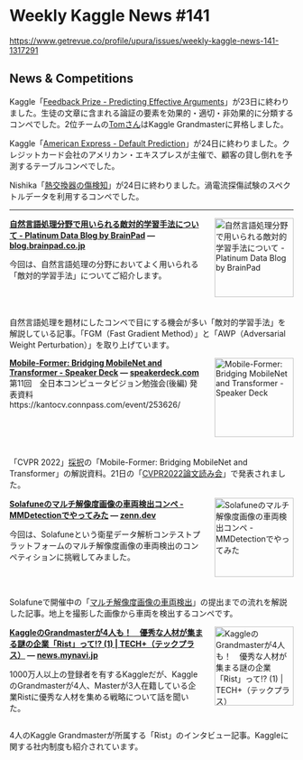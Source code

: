 # Weekly Kaggle News #141
https://www.getrevue.co/profile/upura/issues/weekly-kaggle-news-141-1317291
<h3><h2>News &amp; Competitions</h2><p>Kaggle「<a href="https://www.kaggle.com/competitions/feedback-prize-effectiveness" target="_blank">Feedback Prize - Predicting Effective Arguments</a>」が23日に終わりました。生徒の文章に含まれる論証の要素を効果的・適切・非効果的に分類するコンペでした。2位チームの<a href="https://www.kaggle.com/tikutiku" target="_blank">Tomさん</a>はKaggle Grandmasterに昇格しました。</p><p>Kaggle「<a href="https://www.kaggle.com/competitions/amex-default-prediction" target="_blank">American Express - Default Prediction</a>」が24日に終わりました。クレジットカード会社のアメリカン・エキスプレスが主催で、顧客の貸し倒れを予測するテーブルコンペでした。</p><p>Nishika「<a href="https://www.nishika.com/competitions/29/summary" target="_blank">熱交換器の傷検知</a>」が24日に終わりました。渦電流探傷試験のスペクトルデータを利用するコンペでした。</p></h3>
<hr>
<p>
<img width="140" height="140" alt="自然言語処理分野で用いられる敵対的学習手法について - Platinum Data Blog by BrainPad" style="float: right; margin-left: 20px; margin-bottom: 20px;" src="https://s3.amazonaws.com/revue/items/images/017/581/907/thumb/20220809155232.png?1661261004" />
<strong style='display: block;'><a href="https://blog.brainpad.co.jp/entry/2022/08/23/153001?utm_campaign=Weekly%20Kaggle%20News&amp;utm_medium=email&amp;utm_source=Revue%20newsletter">自然言語処理分野で用いられる敵対的学習手法について - Platinum Data Blog by BrainPad</a> &mdash; <a href="https://blog.brainpad.co.jp/entry/2022/08/23/153001">blog.brainpad.co.jp</a></strong>
<p>今回は、自然言語処理の分野においてよく用いられる「敵対的学習手法」についてご紹介します。</p>
</p>
<div style='clear: both;'></div>
<p><p>自然言語処理を題材にしたコンペで目にする機会が多い「敵対的学習手法」を解説している記事。「FGM（Fast Gradient Method）」と「AWP（Adversarial Weight Perturbation）」を取り上げています。</p></p>
<p>
<img width="140" height="140" alt="Mobile-Former: Bridging MobileNet and Transformer - Speaker Deck" style="float: right; margin-left: 20px; margin-bottom: 20px;" src="https://s3.amazonaws.com/revue/items/images/017/573/289/thumb/slide_0.jpg?1661221438" />
<strong style='display: block;'><a href="https://speakerdeck.com/tereka114/mobile-former-bridging-mobilenet-and-transformer?utm_campaign=Weekly%20Kaggle%20News&amp;utm_medium=email&amp;utm_source=Revue%20newsletter">Mobile-Former: Bridging MobileNet and Transformer - Speaker Deck</a> &mdash; <a href="https://speakerdeck.com/tereka114/mobile-former-bridging-mobilenet-and-transformer">speakerdeck.com</a></strong>
第11回　全日本コンピュータビジョン勉強会(後編) 発表資料
https://kantocv.connpass.com/event/253626/
</p>
<div style='clear: both;'></div>
<p><p>「CVPR 2022」<a href="https://openaccess.thecvf.com/content/CVPR2022/html/Chen_Mobile-Former_Bridging_MobileNet_and_Transformer_CVPR_2022_paper.html" target="_blank">採択</a>の「Mobile-Former: Bridging MobileNet and Transformer」の解説資料。21日の「<a href="https://takmin.hatenablog.com/entry/2022/08/22/114230" target="_blank">CVPR2022論文読み会</a>」で発表されました。</p></p>
<p>
<img width="140" height="140" alt="Solafuneのマルチ解像度画像の車両検出コンペ - MMDetectionでやってみた" style="float: right; margin-left: 20px; margin-bottom: 20px;" src="https://s3.amazonaws.com/revue/items/images/017/600/886/thumb/og-base_z4sxah.png?1661315028" />
<strong style='display: block;'><a href="https://zenn.dev/kwashizzz/articles/solafune-vehicle-det-mmdet?utm_campaign=Weekly%20Kaggle%20News&amp;utm_medium=email&amp;utm_source=Revue%20newsletter">Solafuneのマルチ解像度画像の車両検出コンペ - MMDetectionでやってみた</a> &mdash; <a href="https://zenn.dev/kwashizzz/articles/solafune-vehicle-det-mmdet">zenn.dev</a></strong>
<p>今回は、Solafuneという衛星データ解析コンテストプラットフォームのマルチ解像度画像の車両検出のコンペティションに挑戦してみました。</p>
</p>
<div style='clear: both;'></div>
<p><p>Solafuneで開催中の「<a href="https://solafune.com/competitions/25012781-b1e8-499e-9c8c-1f9b284d483e" target="_blank">マルチ解像度画像の車両検出</a>」の提出までの流れを解説した記事。地上を撮影した画像から車両を検出するコンペです。</p></p>
<p>
<img width="140" height="140" alt="KaggleのGrandmasterが4人も！　優秀な人材が集まる謎の企業「Rist」って!? (1) | TECH+（テックプラス）" style="float: right; margin-left: 20px; margin-bottom: 20px;" src="https://s3.amazonaws.com/revue/items/images/017/602/064/thumb/ogp.jpg?1661323979" />
<strong style='display: block;'><a href="https://news.mynavi.jp/techplus/article/20220824-2431717/?utm_campaign=Weekly%20Kaggle%20News&amp;utm_medium=email&amp;utm_source=Revue%20newsletter">KaggleのGrandmasterが4人も！　優秀な人材が集まる謎の企業「Rist」って!? (1) | TECH+（テックプラス）</a> &mdash; <a href="https://news.mynavi.jp/techplus/article/20220824-2431717/">news.mynavi.jp</a></strong>
<p>1000万人以上の登録者を有するKaggleだが、KaggleのGrandmasterが4人、Masterが3人在籍している企業Ristに優秀な人材を集める戦略について話を聞いた。</p>
</p>
<div style='clear: both;'></div>
<p><p>4人のKaggle Grandmasterが所属する「Rist」のインタビュー記事。Kaggleに関する社内制度も紹介されています。</p></p>
